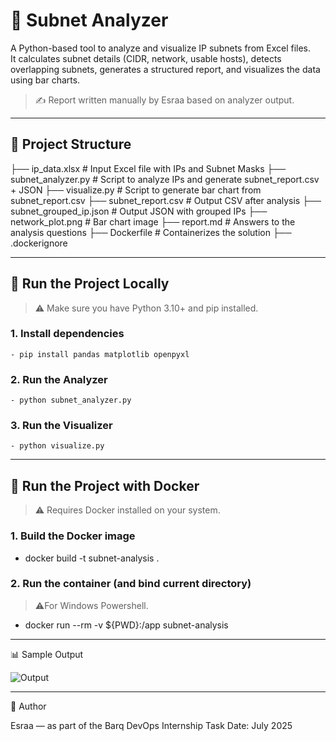 # 🧠 Subnet Analyzer

A Python-based tool to analyze and visualize IP subnets from Excel files.  
It calculates subnet details (CIDR, network, usable hosts), detects overlapping subnets, generates a structured report, and visualizes the data using bar charts.

> ✍️ Report written manually by Esraa based on analyzer output.

---

## 📂 Project Structure
├── ip_data.xlsx # Input Excel file with IPs and Subnet Masks
├── subnet_analyzer.py # Script to analyze IPs and generate subnet_report.csv + JSON
├── visualize.py # Script to generate bar chart from subnet_report.csv
├── subnet_report.csv # Output CSV after analysis
├── subnet_grouped_ip.json # Output JSON with grouped IPs
├── network_plot.png # Bar chart image
├── report.md # Answers to the analysis questions
├── Dockerfile # Containerizes the solution
├── .dockerignore 


---

## 🧪 Run the Project Locally

> ⚠️ Make sure you have Python 3.10+ and pip installed.

### 1. Install dependencies
```terminal
- pip install pandas matplotlib openpyxl
```
### 2. Run the Analyzer
```
- python subnet_analyzer.py
```
### 3. Run the Visualizer
```
- python visualize.py
```

---
## 🐳 Run the Project with Docker
> ⚠️ Requires Docker installed on your system.

### 1. Build the Docker image
- docker build -t subnet-analysis .

### 2. Run the container (and bind current directory)
> ⚠️For Windows Powershell.

- docker run --rm -v ${PWD}:/app subnet-analysis

---
📊 Sample Output

![Output](https://github.com/user-attachments/assets/eee3f7c0-251c-42bb-8bed-8e6949371547)

---
🧾 Author

Esraa — as part of the Barq DevOps Internship Task
Date: July 2025





